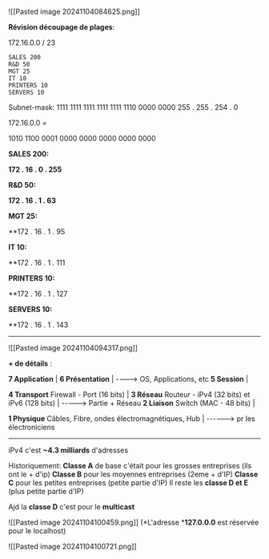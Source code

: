 
![[Pasted image 20241104084625.png]]




**Révision découpage de plages**:

172.16.0.0 / 23

	SALES 200
	R&D 50
	MGT 25
	IT 10
	PRINTERS 10
	SERVERS 10


Subnet-mask:
1111 1111   1111 1111   1111 1110   0000 0000
	255 .        255      .      254       .          0



172.16.0.0 =

1010 1100   0001 0000   0000 0000   0000 0000


**SALES 200:**

**172           .         16      .         0        .       255**


**R&D 50:**

**172          .        16        .        1         .       63**


**MGT 25:**

**172          .        16        .        1         .       95


**IT 10:**

**172          .        16        .        1         .       111

**PRINTERS 10:**

**172          .        16        .        1        .    127

**SERVERS 10:**

**172          .        16        .        1 .  143






-----------------

![[Pasted image 20241104094317.png]]


**+ de détails** :


**7 Application**                                                                                       |
**6 Présentation**                                                                                     |   ----> OS, Applications, etc
**5 Session**                                                                                              |


**4 Transport**         Firewall - Port (16 bits)                                               |
**3 Réseau**             Routeur  -  iPv4 (32 bits)  et iPv6 (128 bits)                |  -----> Partie + Réseau
**2 Liaison**             Switch  (MAC - 48 bits)                                               |


**1 Physique**          Câbles, Fibre, ondes électromagnétiques, Hub         |  ------> pr les électroniciens


---------------

iPv4 c'est **~4.3 milliards** d'adresses


Historiquement:
**Classe A** de base c'était pour les grosses entreprises (ils ont le + d'ip)
**Classe B** pour les moyennes entreprises (2eme + d'IP)
**Classe C** pour les petites entreprises (petite partie d'IP)
Il reste les **classe D et E** (plus petite partie d'IP)

Ajd la **classe D** c'est pour le **multicast**


![[Pasted image 20241104100459.png]]
(*L'adresse ***127.0.0.0** est réservée pour le localhost)


![[Pasted image 20241104100721.png]]

